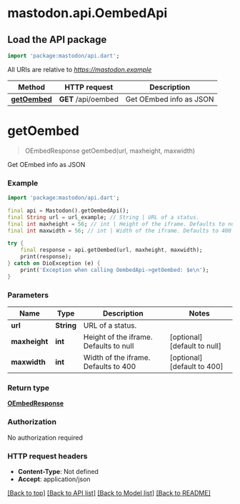# mastodon.api.OembedApi

## Load the API package
```dart
import 'package:mastodon/api.dart';
```

All URIs are relative to *https://mastodon.example*

Method | HTTP request | Description
------------- | ------------- | -------------
[**getOembed**](OembedApi.md#getoembed) | **GET** /api/oembed | Get OEmbed info as JSON


# **getOembed**
> OEmbedResponse getOembed(url, maxheight, maxwidth)

Get OEmbed info as JSON



### Example
```dart
import 'package:mastodon/api.dart';

final api = Mastodon().getOembedApi();
final String url = url_example; // String | URL of a status.
final int maxheight = 56; // int | Height of the iframe. Defaults to null
final int maxwidth = 56; // int | Width of the iframe. Defaults to 400

try {
    final response = api.getOembed(url, maxheight, maxwidth);
    print(response);
} catch on DioException (e) {
    print('Exception when calling OembedApi->getOembed: $e\n');
}
```

### Parameters

Name | Type | Description  | Notes
------------- | ------------- | ------------- | -------------
 **url** | **String**| URL of a status. | 
 **maxheight** | **int**| Height of the iframe. Defaults to null | [optional] [default to null]
 **maxwidth** | **int**| Width of the iframe. Defaults to 400 | [optional] [default to 400]

### Return type

[**OEmbedResponse**](OEmbedResponse.md)

### Authorization

No authorization required

### HTTP request headers

 - **Content-Type**: Not defined
 - **Accept**: application/json

[[Back to top]](#) [[Back to API list]](../README.md#documentation-for-api-endpoints) [[Back to Model list]](../README.md#documentation-for-models) [[Back to README]](../README.md)

